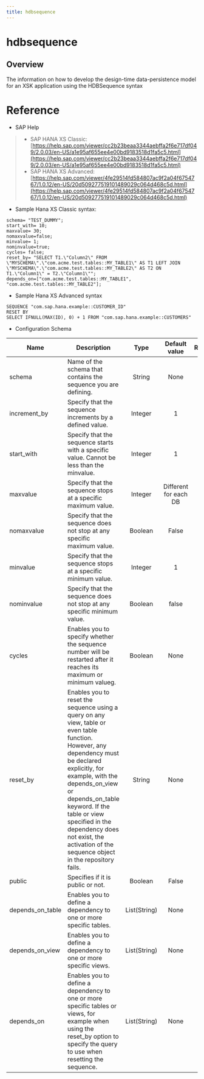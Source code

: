 ```yaml
---
title: hdbsequence
---
```


hdbsequence
===

## Overview

The information on how to develop the design-time data-persistence model for an XSK application using the HDBSequence syntax

# Reference
* SAP Help
> * SAP HANA XS Classic: [https://help.sap.com/viewer/cc2b23beaa3344aebffa2f6e717df049/2.0.03/en-US/a1e95af655ee4e00bd9183518d1fa5c5.html](https://help.sap.com/viewer/cc2b23beaa3344aebffa2f6e717df049/2.0.03/en-US/a1e95af655ee4e00bd9183518d1fa5c5.html)
> * SAP HANA XS Advanced: [https://help.sap.com/viewer/4fe29514fd584807ac9f2a04f6754767/1.0.12/en-US/20d509277519101489029c064d468c5d.html](https://help.sap.com/viewer/4fe29514fd584807ac9f2a04f6754767/1.0.12/en-US/20d509277519101489029c064d468c5d.html)

* Sample Hana XS Classic syntax:

```
schema= "TEST_DUMMY";
start_with= 10;
maxvalue= 30;
nomaxvalue=false;
minvalue= 1;
nominvalue=true;
cycles= false;
reset_by= "SELECT T1.\"Column2\" FROM \"MYSCHEMA\".\"com.acme.test.tables::MY_TABLE1\" AS T1 LEFT JOIN \"MYSCHEMA\".\"com.acme.test.tables::MY_TABLE2\" AS T2 ON T1.\"Column1\" = T2.\"Column1\"";
depends_on=["com.acme.test.tables::MY_TABLE1", "com.acme.test.tables::MY_TABLE2"];
```

* Sample Hana XS Advanced syntax

```
SEQUENCE "com.sap.hana.example::CUSTOMER_ID" 
RESET BY 
SELECT IFNULL(MAX(ID), 0) + 1 FROM "com.sap.hana.example::CUSTOMERS"
```

* Configuration Schema

| Name       | Description                                                 | Type     | Default value | Required |
|------------|-------------------------------------------------------------|:--------:|:-------------:|:--------:|
| schema | Name of the schema that contains the sequence you are defining. |  String  |     None      |   Yes    |
| increment_by | Specify that the sequence increments by a defined value.  | Integer  |      1        |    No    |
| start_with | Specify that the sequence starts with a specific value. Cannot be less than the minvalue. | Integer  |  1  | No |
| maxvalue | Specify that the sequence stops at a specific maximum value.  | Integer  |  Different for each DB | No |
| nomaxvalue | Specify that the sequence does not stop at any specific maximum value. | Boolean | False | No |
| minvalue | Specify that the sequence stops at a specific minimum value.  | Integer  |      1        | No |
| nominvalue | Specify that the sequence does not stop at any specific minimum value. |    Boolean    |  false  |  No  |
| cycles | Enables you to specify whether the sequence number will be restarted after it reaches its maximum or minimum valueg. | Boolean | None | No |
| reset_by | Enables you to reset the sequence using a query on any view, table or even table function. However, any dependency must be declared explicitly, for example, with the depends_on_view or depends_on_table keyword. If the table or view specified in the dependency does not exist, the activation of the sequence object in the repository fails. | String | None | No |
| public | Specifies if it is public or not. |    Boolean    | False | No |
| depends_on_table | Enables you to define a dependency to one or more specific tables. | List(String) | None | No |
| depends_on_view | Enables you to define a dependency to one or more specific views. | List(String) | None | No |
| depends_on | Enables you to define a dependency to one or more specific tables or views, for example when using the reset_by option to specify the query to use when resetting the sequence. | List(String) | None | No |
